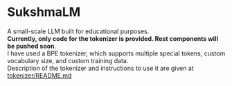 # SukshmaLM 

A small-scale LLM built for educational purposes. <br>
<b>Currently, only code for the tokenizer is provided. Rest components will be pushed soon</b>.<br> 
I have used a BPE tokenizer, which supports multiple special tokens, custom vocabulary size, and custom training data. <br>
Description of the tokenizer and instructions to use it are given at [tokenizer/README.md](tokenizer/README.md)
